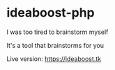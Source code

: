 # ideaboost-php
I was too tired to brainstorm myself

It's a tool that brainstorms for you

Live version: https://ideaboost.tk
